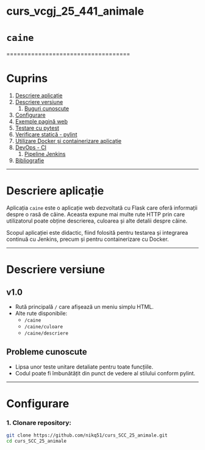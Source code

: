# curs_vcgj_25_441_animale

# `caine`
===================================

# Cuprins

1. [Descriere aplicație](#descriere-aplicație)
2. [Descriere versiune](#descriere-versiune)
   1. [Buguri cunoscute](#probleme-cunoscute)
3. [Configurare](#configurare)
4. [Exemple pagină web](#exemple-pagină-web)
5. [Testare cu pytest](#testare-cu-pytest)
6. [Verificare statică - pylint](#verificare-statică-cu-pylint)
7. [Utilizare Docker și containerizare aplicație](#utilizare-docker)
8. [DevOps - CI](#devops)
   1. [Pipeline Jenkins](#pipeline-jenkins)
9. [Bibliografie](#bibliografie)

---

# Descriere aplicație

Aplicația `caine` este o aplicație web dezvoltată cu Flask care oferă informații despre o rasă de câine. Aceasta expune mai multe rute HTTP prin care utilizatorul poate obține descrierea, culoarea și alte detalii despre câine.

Scopul aplicației este didactic, fiind folosită pentru testarea și integrarea continuă cu Jenkins, precum și pentru containerizare cu Docker.

---

# Descriere versiune

## v1.0

- Rută principală `/` care afișează un meniu simplu HTML.
- Alte rute disponibile:
  - `/caine`
  - `/caine/culoare`
  - `/caine/descriere`

## Probleme cunoscute

- Lipsa unor teste unitare detaliate pentru toate funcțiile.
- Codul poate fi îmbunătățit din punct de vedere al stilului conform pylint.

---

# Configurare

### 1. Clonare repository:

```bash
git clone https://github.com/nikq51/curs_SCC_25_animale.git
cd curs_SCC_25_animale
